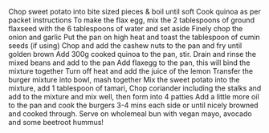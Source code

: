 Chop sweet potato into bite sized pieces & boil until soft
Cook quinoa as per packet instructions
To make the flax egg, mix the 2 tablespoons of ground flaxseed with the 6 tablespoons of water and set aside
Finely chop the onion and garlic
Put the pan on high heat and toast the tablespoon of cumin seeds (if using)
Chop and add the cashew nuts to the pan and fry until golden brown
Add 300g cooked quinoa to the pan, stir.
Drain and rinse the mixed beans and add to the pan
Add flaxegg to the pan, this will bind the mixture together
Turn off heat and add the juice of the lemon
Transfer the burger mixture into bowl, mash together
Mix the sweet potato into the mixture, add 1 tablespoon of tamari, Chop coriander including the stalks and add to the mixture and mix well, then form into 4 patties
Add a little more oil to the pan and cook the burgers 3-4 mins each side or until nicely browned and cooked through.
Serve on wholemeal bun with vegan mayo, avocado and some beetroot hummus!
